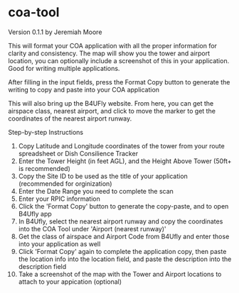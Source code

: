 # coa-tool
Version 0.1.1 by Jeremiah Moore

This will format your COA application with all the proper information for clarity and consistency. The map will show you the tower and airport location, you can optionally include a screenshot of this in your application. Good for writing multiple applications.

After filling in the input fields, press the Format Copy button to generate the writing to copy and paste into your COA application

This will also bring up the B4UFly website. From here, you can get the airspace class, nearest airport, and click to move the marker to get the coordinates of the nearest airport runway.

Step-by-step Instructions

1. Copy Latitude and Longitude coordinates of the tower from your route spreadsheet or Dish Consilience Tracker
2. Enter the Tower Height (in feet AGL), and the Height Above Tower (50ft+ is recommended)
3. Copy the Site ID to be used as the title of your application (recommended for orginization)
4. Enter the Date Range you need to complete the scan
5. Enter your RPIC information
6. Click the 'Format Copy' button to generate the copy-paste, and to open B4Ufly app
7. In B4Ufly, select the nearest airport runway and copy the coordinates into the COA Tool under 'Airport (nearest runway)'
8. Get the class of airspace and Airport Code from B4Ufly and enter those into your application as well
9. Click 'Format Copy' again to complete the application copy, then paste the location info into the location field, and paste the description into the description field
10. Take a screenshot of the map with the Tower and Airport locations to attach to your appication (optional)
